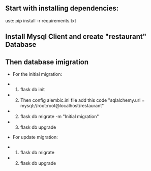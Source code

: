 ## Start with installing dependencies:
use: pip install -r requirements.txt

## Install Mysql Client and create "restaurant" Database

## Then database imigration
* For the initial migration:
* 1. flask db init
* 2. Then config alembic.ini file add this code "sqlalchemy.url = mysql://root:root@localhost/restaurant" 
* 2. flask db migrate -m "Initial migration"
* 3. flask db upgrade

* For update migration:
* 1. flask db migrate
* 2. flask db upgrade